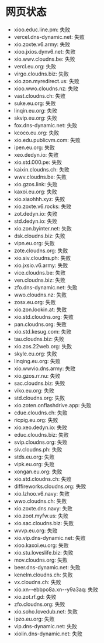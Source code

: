 # 网页状态
- xioo.educ.line.pm: 失败
- vercel.dns-dynamic.net: 失败
- xio.zoxte.v6.army: 失败
- xioo.jxios.dynv6.net: 失败
- xio.wwv.cloudns.be: 失败
- vercl.eu.org: 失败
- virgo.cloudns.biz: 失败
- xio.zon.myredirect.us: 失败
- xioo.wwo.cloudns.nz: 失败
- vast.cloudns.ch: 失败
- suke.eu.org: 失败
- linqin.eu.org: 失败
- skvip.eu.org: 失败
- fox.dns-dynamic.net: 失败
- kcoco.eu.org: 失败
- xio.edu.publicvm.com: 失败
- ipen.eu.org: 失败
- xeo.dedyn.io: 失败
- xio.std.000.pe: 失败
- kaixin.cloudns.ch: 失败
- wwv.cloudns.be: 失败
- xio.gzos.link: 失败
- kaxoi.eu.org: 失败
- xio.xiaohhh.xyz: 失败
- xio.zoxte.v6.rocks: 失败
- zot.dedyn.io: 失败
- std.dedyn.io: 失败
- xio.zon.byinter.net: 失败
- dsk.cloudns.biz: 失败
- vipn.eu.org: 失败
- zote.cloudns.org: 失败
- xio.siv.cloudns.ph: 失败
- xio.jxsio.v6.army: 失败
- vice.cloudns.be: 失败
- ven.cloudns.biz: 失败
- zfo.dns-dynamic.net: 失败
- wwo.cloudns.nz: 失败
- zosx.eu.org: 失败
- xio.zon.lookin.at: 失败
- xio.std.cloudns.org: 失败
- pan.cloudns.org: 失败
- xio.std.kesug.com: 失败
- tau.cloudns.biz: 失败
- xio.zos.22web.org: 失败
- skyle.eu.org: 失败
- linqing.eu.org: 失败
- xio.wwvio.dns.army: 失败
- xio.gzos.rr.nu: 失败
- sac.cloudns.biz: 失败
- viko.eu.org: 失败
- std.cloudns.org: 失败
- xio.zoten.onflashdrive.app: 失败
- cdue.cloudns.ch: 失败
- ricpig.eu.org: 失败
- xio.xeo.dedyn.io: 失败
- educ.cloudns.biz: 失败
- svip.cloudns.org: 失败
- siv.cloudns.ph: 失败
- stds.eu.org: 失败
- vipk.eu.org: 失败
- xongan.eu.org: 失败
- xio.std.cloudns.ch: 失败
- diffireworks.cloudns.org: 失败
- xio.lzhoo.v6.navy: 失败
- wwo.cloudns.ch: 失败
- xio.zoxte.dns.navy: 失败
- xio.zoot.myfw.us: 失败
- xio.sac.cloudns.biz: 失败
- wvvp.eu.org: 失败
- xio.vip.dns-dynamic.net: 失败
- xioo.kaxoi.eu.org: 失败
- xio.stu.loveslife.biz: 失败
- mov.cloudns.org: 失败
- beer.dns-dynamic.net: 失败
- kenelm.cloudns.ch: 失败
- vx.cloudns.ch: 失败
- xio.xn--ebbpo8a.xn--y9a3aq: 失败
- xio.zot.rf.gd: 失败
- zfo.cloudns.org: 失败
- xio.soho.lovedub.net: 失败
- ipzo.eu.org: 失败
- vip.dns-dynamic.net: 失败
- xiolin.dns-dynamic.net: 失败
